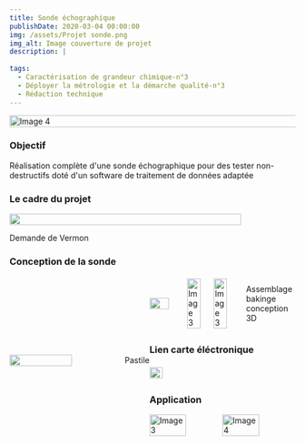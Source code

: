 ```yaml
---
title: Sonde échographique
publishDate: 2020-03-04 00:00:00
img: /assets/Projet sonde.png
img_alt: Image couverture de projet
description: |
  
tags: 
  - Caractérisation de grandeur chimique-n°3
  - Déployer la métrologie et la démarche qualité-n°3
  - Rédaction technique
---
```

<div style="display:flex; justify-content:center;">
    <img src="/assets/Chaine sonde.png" alt="Image 4" width="160%">
</div>

### Objectif
Réalisation complète d'une sonde échographique pour des tester non-destructifs doté d'un software de traitement de données adaptée

### Le cadre du projet
<div style="display:flex; align-items:center;">
    <img src="/assets/Présentation projet.png"  width="90%" style="margin-right:10px;"style="margin-left:10px;">
</div>
<p> Demande de Vermon</p>

### Conception de la sonde 
<div style="display:flex; align-items:center;">
    <img src="/assets/vermon.jpg"  width="60%" style="margin-right:10px;">
    <p style="margin-left:10px;"> Pastile</p>
<div>

<div style="display:flex; align-items:center;">
    <img src="/assets/tube.png"  width="60%" style="margin-right:10px;">
    <img src="/assets/Tubepla.jpg" alt="Image 3" width="50%">
    <img src="/assets/Sonde monté.jpg" alt="Image 3" width="50%">
    <p style="margin-left:10px;"> Assemblage bakinge conception 3D
    </p>
</div>

### Lien carte éléctronique
<div style="display:flex; align-items:center;">
    <img src="/assets/redpitaya.png"  width="30%" style="margin-right:10px;">
    <p style="margin-left:10px;">
    </p>
</div>

### Application
<div style="display:flex; justify-content:center;">
    <img src="/assets/applisonde1.png" alt="Image 3" width="50%">
    <img src="/assets/applisonde.png" alt="Image 4" width="50%">
</div>
<p></p>
